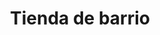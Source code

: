 ---
title: "Tienda de barrio"
url: /ciudad-satelite/tienda-de-barrio-avenida-escalona-y-aguero-4/
shop: comodidad
---